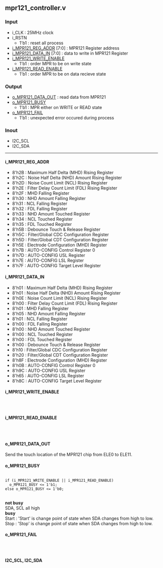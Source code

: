 ## mpr121_controller.v
### Input

* i_CLK : 25MHz clock    
* i_RSTN       
   * 1'b1 : reset all process      
* [i_MPR121_REG_ADDR](#i_MPR121_REG_ADDR) [7:0] : MPR121 Register address
* [i_MPR121_DATA_IN](#i_MPR121_DATA_IN) [7:0] : data to write in MPR121 Register
* [i_MPR121_WRITE_ENABLE](#i_MPR121_WRITE_ENABLE)    
  * 1'b1 : order MPR to be on write state  
* [i_MPR121_READ_ENABLE](#i_MPR121_READ_ENABLE)    
  * 1'b1 : order MPR to be on data recieve state

### Output
* [o_MPR121_DATA_OUT](#o_MPR121_DATA_OUT) : read data from MPR121
* [o_MPR121_BUSY](#o_MPR121_BUSY)
  * 1'b1 : MPR either on WRITE or READ state   
* [o_MPR121_FAIL](#o_MPR121_FAIL)
  * 1'b1 : unexpected error occured during process         

### Inout
* I2C_SCL
* I2C_SDA


 - - -

#### i_MPR121_REG_ADDR
* 8'h2B : Maximum Half Delta (MHD) Rising Register
* 8'h2C : Noise Half Delta (NHD) Amount Rising Register
* 8'h2D : Noise Count Limit (NCL) Rising Register
* 8'h2E : Filter Delay Count Limit (FDL) Rising Register
* 8'h2F : MHD Falling Register
* 8'h30 : NHD Amount Falling Register
* 8'h31 : NCL Falling Register
* 8'h32 : FDL Falling Register
* 8'h33 : NHD Amount Touched Register
* 8'h34 : NCL Touched Register
* 8'h35 : FDL Touched Register
* 8'h5B : Debounce Touch & Release Register
* 8'h5C : Filter/Global CDC Configuration Register
* 8'h5D : Filter/Global CDT Configuration Register
* 8'h5E : Electrode Configuration (MHD) Register
* 8'h7B : AUTO-CONFIG Control Register 0
* 8'h7D : AUTO-CONFIG USL Register
* 8'h7E : AUTO-CONFIG LSL Register
* 8'h7F : AUTO-CONFIG Target Level Register    

#### i_MPR121_DATA_IN
* 8'h01 : Maximum Half Delta (MHD) Rising Register
* 8'h01 : Noise Half Delta (NHD) Amount Rising Register
* 8'h0E : Noise Count Limit (NCL) Rising Register
* 8'h00 : Filter Delay Count Limit (FDL) Rising Register
* 8'h01 : MHD Falling Register
* 8'h05 : NHD Amount Falling Register
* 8'h01 : NCL Falling Register
* 8'h00 : FDL Falling Register
* 8'h00 : NHD Amount Touched Register
* 8'h00 : NCL Touched Register
* 8'h00 : FDL Touched Register
* 8'h00 : Debounce Touch & Release Register
* 8'h10 : Filter/Global CDC Configuration Register
* 8'h20 : Filter/Global CDT Configuration Register
* 8'h8F : Electrode Configuration (MHD) Register
* 8'h0B : AUTO-CONFIG Control Register 0
* 8'h9C : AUTO-CONFIG USL Register
* 8'h65 : AUTO-CONFIG LSL Register
* 8'h8C : AUTO-CONFIG Target Level Register

#### i_MPR121_WRITE_ENABLE
<pre>
<code>
</code>
</pre>
#### i_MPR121_READ_ENABLE
<pre>
<code>
</code>
</pre>
#### o_MPR121_DATA_OUT
Send the touch location of the MPR121 chip from ELE0 to ELE11.

#### o_MPR121_BUSY
<pre>
<code>
if (i_MPR121_WRITE_ENABLE || i_MPR121_READ_ENABLE)
  o_MPR121_BUSY <= 1'b1;
else o_MPR121_BUSY <= 1'b0;
</code>
</pre>

**not busy**   
SDA, SCL all high   
**busy**   
Start : 'Start' is change point of state when SDA changes from high to low.     
Stop : 'Stop' is change point of state when SDA changes from high to low.


#### o_MPR121_FAIL
<pre>
<code>
</code>
</pre>

#### I2C_SCL, I2C_SDA
<pre>
<code>
</code>
</pre>
